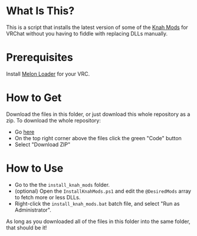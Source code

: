 # What Is This?
This is a script that installs the latest version of some of the [Knah Mods](https://github.com/knah/VRCMods) for VRChat without you having to fiddle with replacing DLLs manually.

# Prerequisites
Install [Melon Loader](https://melonwiki.xyz/#/) for your VRC.

# How to Get
Download the files in this folder, or just download this whole repository as a zip. To download the whole repository:
- Go [here](https://github.com/Cylowatt/random-scripts)
- On the top right corner above the files click the green "Code" button
- Select "Download ZIP"

# How to Use
- Go to the the `install_knah_mods` folder.
- (optional) Open the `InstallKnahMods.ps1` and edit the `@DesiredMods` array to fetch more or less DLLs.
- Right-click the `install_knah_mods.bat` batch file, and select "Run as Administrator".

As long as you downloaded all of the files in this folder into the same folder, that should be it!
